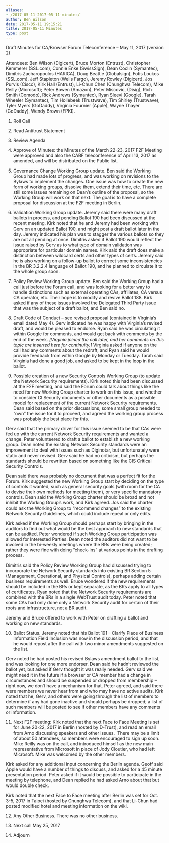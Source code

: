 ```yaml
---
aliases:
- /2017-05-11-2017-05-11-minutes/
author: Ben Wilson
date: 2017-05-11 19:15:21
title: 2017-05-11 Minutes
type: post
---
```


Draft Minutes for CA/Browser Forum Teleconference – May 11, 2017 (version 2)

Attendees: Ben Wilson (Digicert), Bruce Morton (Entrust), Christopher Kemmerer (SSL.com), Connie Enke (SwissSign), Dean Coclin (Symantec), Dimitris Zacharopoulos (HARICA), Doug Beattie (Globalsign), Fotis Loukos (SSL.com), Jeff Stapleton (Wells Fargo), Jeremy Rowley (Digicert), Jos Purvis (Cisco), Kirk Hall (Entrust), Li-Chun Chen (Chunghwa Telecom), Mike Reilly (Microsoft); Peter Bowen (Amazon), Peter Miscovic, (Disig), Rich Smith (Comodo), Rick Andrews (Symantec), Ryan Sleevi (Google), Tarah Wheeler (Symantec), Tim Hollebeek (Trustwave), Tim Shirley (Trustwave), Tyler Myers (GoDaddy), Virginia Fournier (Apple), Wayne Thayer (GoDaddy), Wendy Brown (FPKI).

1. Roll Call

1. Read Antitrust Statement

1. Review Agenda

1. Approve of Minutes: the Minutes of the March 22-23, 2017 F2F Meeting were approved and also the CABF teleconference of April 13, 2017 as amended, and will be distributed on the Public list.

1. Governance Change Working Group update. Ben said the Working Group had made lots of progress, and was working on revisions to the Bylaws to implement the changes. One issue was how to create the new form of working groups, dissolve them, extend their time, etc. There are still some issues remaining on Dean’s outline of the proposal, so the Working Group will work on that next. The goal is to have a complete proposal for discussion at the F2F meeting in Berlin.

1. Validation Working Group update. Jeremy said there were many draft ballots in process, and pending Ballot 190 had been discussed at the recent meeting. Kirk noted that he and Jeremy had been working with Gerv on an updated Ballot 190, and might post a draft ballot later in the day. Jeremy indicated his plan was to stagger the various ballots so they are not all pending at once. Dimitris asked if Ballot 190 would reflect the issue raised by Gerv as to what type of domain validation was appropriate for particular domain names. Kirk said the draft does make a distinction between wildcard certs and other types of certs. Jeremy said he is also working on a follow-up ballot to correct some inconsistencies in the BR 3.2.2.4 language of Ballot 190, and he planned to circulate it to the whole group soon.

1. Policy Review Working Group update. Ben said the Working Group had a call just before the Forum call, and was looking for a better way to handle distinctions such as external operating CAs, affiliates, CA versus CA operator, etc. Their hope is to modify and revive Ballot 188. Kirk asked if any of these issues involved the Delegated Third Party issue that was the subject of a draft ballot, and Ben said no.

1. Draft Code of Conduct – see revised proposal (contained in Virginia’s email dated May 4). Gerv indicated he was happy with Virginia’s revised draft, and would be pleased to endorse. Ryan said he was circulating it within Google for comments, and would get back with comments by the end of the week. *\[Virginia joined the call later, and her comments on this topic are inserted here for continuity.\]* Virginia asked if anyone on the call had any comments about the redraft, and Ryan said he would provide feedback from within Google by Monday or Tuesday. Tarah said Virginia had done a good job, and asked to be kept in the loop in the ballot.

1. Possible creation of a new Security Controls Working Group (to update the Network Security requirements). Kirk noted this had been discussed at the F2F meeting, and said the Forum could talk about things like the need for new Working Group charter to work on this issue, and whether to consider CI Security documents or other documents as a possible model for replacement of the current Network Security requirements. Dean said based on the prior discussions, some small group needed to “own” the issue for it to proceed, and agreed the working group process was probably the best place for this.

Gerv said that the primary driver for this issue seemed to be that CAs were fed up with the current Network Security requirements and wanted a change. Peter volunteered to draft a ballot to establish a new working group. Dean noted the existing Network Security standards were an improvement to deal with issues such as Diginotar, but unfortunately were static and never revised. Gerv said he had no criticism, but perhaps the standards should be rewritten based on something like the CIS Critical Security Controls.

Dean said there was probably no document that was a perfect fit for the Forum. Kirk suggested the new Working Group start by deciding on the type of controls it wanted, such as general security goals (with room for the CA to devise their own methods for meeting them), or very specific mandatory controls. Dean said the Working Group charter should be broad and not inhibit the Working Group’s work, and Kirk agreed. Jos said the charter could ask the Working Group to “recommend changes” to the existing Network Security Guidelines, which could include repeal or only edits.

Kirk asked if the Working Group should perhaps start by bringing in the auditors to find out what would be the best approach to new standards that can be audited. Peter wondered if such Working Group participation was allowed for Interested Parties. Dean noted the auditors did not want to be involved in the bi-weekly meetings where the BRs were being created; rather they were fine with doing “check-ins” at various points in the drafting process.

Dimitris said the Policy Review Working Group had discussed trying to incorporate the Network Security standards into existing BR Section 5 (Management, Operational, and Physical Controls), perhaps adding certain business requirements as well. Bruce wondered if the new requirements should be included in the BRs or kept separate, as the BRs apply to all types of certificates. Ryan noted that the Network Security requirements are combined with the BRs in a single WebTrust audit today. Peter noted that some CAs had only done only a Network Security audit for certain of their roots and infrastructure, not a BR audit.

Jeremy and Bruce offered to work with Peter on drafting a ballot and working on new standards.

10. Ballot Status. Jeremy noted that his Ballot 191 – Clarify Place of Business Information Field Inclusion was now in the discussion period, and that he would repost after the call with two minor amendments suggested on the list.

Gerv noted he had posted his revised Bylaws amendment ballot to the list, and was looking for one more endorser. Dean said he hadn’t reviewed the ballot yet, but asked if Gerv thought it was really needed. Gerv said we might need it in the future if a browser or CA member had a change in circumstances and should be suspended or dropped from membership – right now, we don’t have a mechanism for that. Peter agreed, and said there were members we never hear from and who may have no active audits. Kirk noted that he, Gerv, and others were going through the list of members to determine if any had gone inactive and should perhaps be dropped; a list of such members will be posted to see if other members have any comments or information.

11. Next F2F meeting: Kirk noted that the next Face to Face Meeting is set for June 20-22, 2017 in Berlin (hosted by D-Trust), and read an email from Arno discussing speakers and other issues.  There may be a limit of about 50 attendees, so members were encouraged to sign up soon. Mike Reilly was on the call, and introduced himself as the new main representative from Microsoft in place of Jody Cloutier, who had left Microsoft. Mike was welcomed by the other members.

Kirk asked for any additional input concerning the Berlin agenda. Geoff said Apple would have a number of things to discuss, and asked for a 45 minute presentation period. Peter asked if it would be possible to participate in the meeting by telephone, and Dean replied he had asked Arno about that but would double check.

Kirk noted that the next Face to Face meeting after Berlin was set for Oct. 3-5, 2017 in Taipei (hosted by Chunghwa Telecom), and that Li-Chun had posted modified hotel and meeting information on the wiki.

12. Any Other Business. There was no other business.

01. Next call May 25, 2017

01. Adjourn